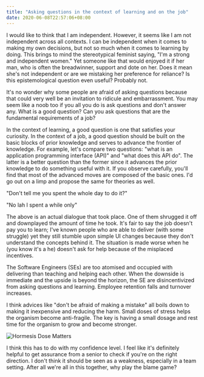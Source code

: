 ```yaml
---
title: "Asking questions in the context of learning and on the job"
date: 2020-06-08T22:57:06+08:00
---
```


I would like to think that I am independent. However, it seems like I am not independent across all contexts. I can be independent when it comes to making my own decisions, but not so much when it comes to learning by doing. This brings to mind the stereotypical feminist saying, "I'm a strong and independent women." Yet someone like that would enjoyed it if her man, who is often the breadwinner, support and dote on her. Does it mean she's not independent or are we mistaking her preference for reliance? Is this epistemological question even useful? Probably not. 

It's no wonder why some people are afraid of asking questions because that could very well be an invitation to ridicule and embarrassment. You may seem like a noob too if you all you do is ask questions and don't answer any. What is a good question? Can you ask questions that are the fundamental requirements of a job? 

In the context of learning, a good question is one that satisfies your curiosity. In the context of a job, a good question should be built on the basic blocks of prior knowledge and serves to advance the frontier of knowledge. For example, let's compare two questions: "what is an application programming interface (API)" and "what does this API do". The latter is a better question than the former since it advances the prior knowledge to do something useful with it. If you observe carefully, you'll find that most of the advanced moves are composed of the basic ones. I'd go out on a limp and propose the same for theories as well. 

"Don't tell me you spent the whole day to do it?" 

"No lah I spent a while only"

The above is an actual dialogue that took place. One of them shrugged it off and downplayed the amount of time he took. It's fair to say the job doesn't pay you to learn; I've known people who are able to deliver (with some struggle) yet they still stumble upon simple UI changes because they don't understand the concepts behind it. The situation is made worse when he (you know it's a he) doesn't ask for help because of the misplaced incentives. 

The Software Engineers (SEs) are too atomised and occupied with delivering than teaching and helping each other. When the downside is immediate and the upside is beyond the horizon, the SE are disincentivized from asking questions and learning. Employee retention falls and turnover increases. 

I think advices like "don't be afraid of making a mistake" all boils down to making it inexpensive and reducing the harm. Small doses of stress helps the organism become anti-fragile. The key is having a small dosage and rest time for the organism to grow and become stronger. 

![Hormesis Dose Matters](/images/hormesis-dose-matters.jpg "Hormesis Dose Matters")

I think this has to do with my confidence level. I feel like it's definitely helpful to get assurance from a senior to check if you're on the right direction. I don't think it should be seen as a weakness, especially in a team setting. After all we're all in this together, why play the blame game?